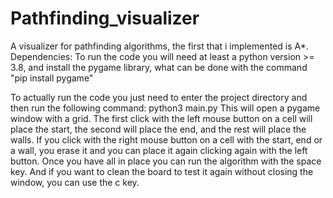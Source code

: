 # Pathfinding_visualizer
A visualizer for pathfinding algorithms, the first that i implemented is A*. 
Dependencies:
To run the code you will need at least a python version >= 3.8, and install the pygame library, what can be done with the command "pip install pygame"

To actually run the code you just need to enter the project directory and then run the following command: python3 main.py
This will open a pygame window with a grid. The first click with the left mouse button on a cell will place the start, the second will place the end, and the rest will place the walls. If you click with the right mouse button on a cell with the start, end or a wall, you erase it and you can place it again clicking again with the left button.
Once you have all in place you can run the algorithm with the space key. And if you want to clean the board to test it again without closing the window, you can use the c key.
